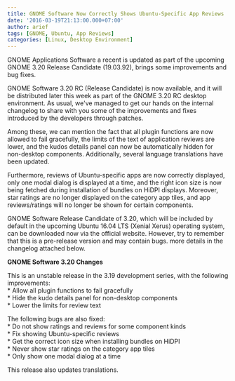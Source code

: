 ```yaml
---
title: GNOME Software Now Correctly Shows Ubuntu-Specific App Reviews
date: '2016-03-19T21:13:00.000+07:00'
author: arief
tags: [GNOME, Ubuntu, App Reviews]
categories: [Linux, Desktop Environment]
---
```


GNOME Applications Software a recent is updated as part of the upcoming GNOME 3.20 Release Candidate (19.03.92), brings some improvements and bug fixes.  

GNOME Software 3.20 RC (Release Candidate) is now available, and it will be distributed later this week as part of the GNOME 3.20 RC desktop environment. As usual, we've managed to get our hands on the internal changelog to share with you some of the improvements and fixes introduced by the developers through patches.  

Among these, we can mention the fact that all plugin functions are now allowed to fail gracefully, the limits of the text of application reviews are lower, and the kudos details panel can now be automatically hidden for non-desktop components. Additionally, several language translations have been updated.  

Furthermore, reviews of Ubuntu-specific apps are now correctly displayed, only one modal dialog is displayed at a time, and the right icon size is now being fetched during installation of bundles on HiDPI displays. Moreover, star ratings are no longer displayed on the category app tiles, and app reviews/ratings will no longer be shown for certain components.  

GNOME Software Release Candidate of 3.20, which will be included by default in the upcoming Ubuntu 16.04 LTS (Xenial Xerus) operating system, can be downloaded now via the official website. However, try to remember that this is a pre-release version and may contain bugs. more details in the changelog attached below.

**GNOME Software 3.20 Changes** 

This is an unstable release in the 3.19 development series, with the following  
improvements:  
\* Allow all plugin functions to fail gracefully  
\* Hide the kudo details panel for non-desktop components  
\* Lower the limits for review text  

The following bugs are also fixed:  
\* Do not show ratings and reviews for some component kinds  
\* Fix showing Ubuntu-specific reviews  
\* Get the correct icon size when installing bundles on HiDPI  
\* Never show star ratings on the category app tiles  
\* Only show one modal dialog at a time  

This release also updates translations.